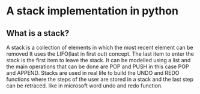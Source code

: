 # A stack implementation in python

## What is a stack?

A stack is a collection of elements in which the most recent element can be removed
It uses the LIFO(last in first out) concept. 
The last item to enter the stack is the first item to leave the stack.
It can be modelled using a list and the main operations that can be done are POP and PUSH in this case POP and APPEND.
Stacks are used in real life to build the UNDO and REDO functions where the steps of the user are stored in a stack and the last step can be retraced. like in microsoft word undo and redo function. 
